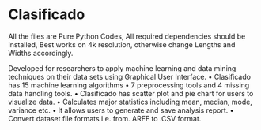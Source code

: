 # Clasificado

All the files are Pure Python Codes, All required dependencies should be installed, Best works on 4k resolution, otherwise change Lengths and Widths accordingly.

Developed for researchers to apply machine learning and data mining techniques on 
their data sets using Graphical User Interface.
• Clasificado has 15 machine learning algorithms
• 7 preprocessing tools and 4 missing data handling tools.
• Clasificado has scatter plot and pie chart for users to visualize data.
• Calculates major statistics including mean, median, mode, variance etc.
• It allows users to generate and save analysis report.
• Convert dataset file formats i.e. from. ARFF to .CSV format.   
